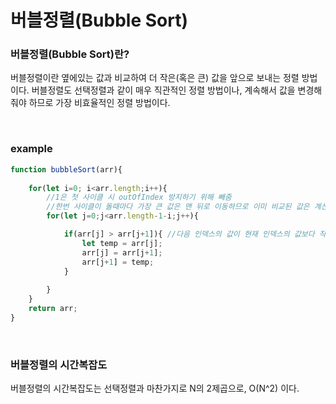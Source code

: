 # 버블정렬(Bubble Sort)

### 버블정렬(Bubble Sort)란?  
버블정렬이란 옆에있는 값과 비교하여 더 작은(혹은 큰) 값을 앞으로 보내는 정렬 방법이다.
버블정렬도 선택정렬과 같이 매우 직관적인 정렬 방법이나, 계속해서 값을 변경해 줘야 하므로 가장 비효율적인 정렬 방법이다.

<br/>

### example
```js
function bubbleSort(arr){
    
    for(let i=0; i<arr.length;i++){
        //1은 첫 사이클 시 outOfIndex 방지하기 위해 빼줌
        //한번 사이클이 돌때마다 가장 큰 값은 맨 뒤로 이동하므로 이미 비교된 값은 계산할 필요 없으므로 i를 빼줌
        for(let j=0;j<arr.length-1-i;j++){ 

            if(arr[j] > arr[j+1]){ //다음 인덱스의 값이 현재 인덱스의 값보다 작다면 두개의 위치를 변경해줌
                let temp = arr[j];
                arr[j] = arr[j+1];
                arr[j+1] = temp;
            }
            
        }
    }
    return arr;
}
```
<br/>

### 버블정렬의 시간복잡도
버블정렬의 시간복잡도는 선택정렬과 마찬가지로 N의 2제곱으로, O(N^2) 이다.

